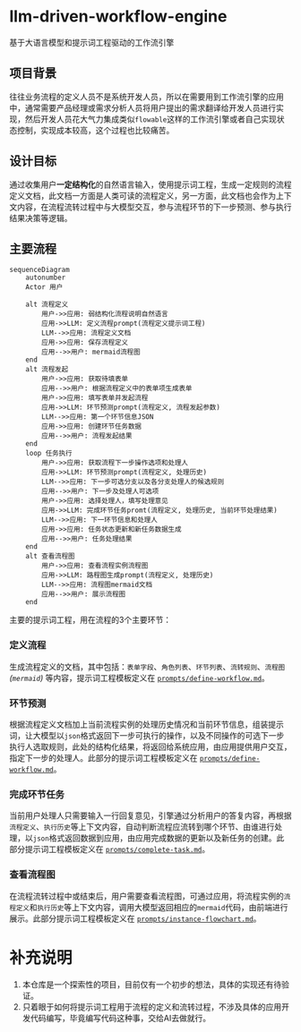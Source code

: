 # llm-driven-workflow-engine
基于大语言模型和提示词工程驱动的工作流引擎

## 项目背景
往往业务流程的定义人员不是系统开发人员，所以在需要用到工作流引擎的应用中，通常需要产品经理或需求分析人员将用户提出的需求翻译给开发人员进行实现，然后开发人员花大气力集成类似`flowable`这样的工作流引擎或者自己实现状态控制，实现成本较高，这个过程也比较痛苦。

## 设计目标
通过收集用户**一定结构化**的自然语言输入，使用提示词工程，生成一定规则的流程定义文档，此文档一方面是人类可读的流程定义，另一方面，此文档也会作为上下文内容，在流程流转过程中与大模型交互，参与流程环节的下一步预测、参与执行结果决策等逻辑。

## 主要流程

```mermaid
sequenceDiagram
    autonumber
    Actor 用户

    alt 流程定义
        用户->>应用: 弱结构化流程说明自然语言
        应用->>LLM: 定义流程prompt(流程定义提示词工程)
        LLM-->>应用: 流程定义文档
        应用->>应用: 保存流程定义
        应用-->>用户: mermaid流程图
    end
    alt 流程发起
        用户->>应用: 获取待填表单
        应用-->>用户: 根据流程定义中的表单项生成表单
        用户->>应用: 填写表单并发起流程
        应用->>LLM: 环节预测prompt(流程定义, 流程发起参数)
        LLM-->>应用: 第一个环节信息JSON
        应用->>应用: 创建环节任务数据
        应用-->>用户: 流程发起结果
    end
    loop 任务执行
        用户->>应用: 获取流程下一步操作选项和处理人
        应用->>LLM: 环节预测prompt(流程定义, 处理历史)
        LLM-->>应用: 下一步可选分支以及各分支处理人的候选规则
        应用-->>用户: 下一步及处理人可选项
        用户->>应用: 选择处理人，填写处理意见
        应用->>LLM: 完成环节任务promt(流程定义, 处理历史, 当前环节处理结果)
        LLM-->>应用: 下一环节信息和处理人
        应用->>应用: 任务状态更新和新任务数据生成
        应用-->>用户: 任务处理结果
    end
    alt 查看流程图
        用户->>应用: 查看流程实例流程图
        应用->>LLM: 路程图生成prompt(流程定义, 处理历史)
        LLM-->>应用: 流程图mermaid文档
        应用-->>用户: 展示流程图
    end
```

主要的提示词工程，用在流程的3个主要环节：

### 定义流程
生成流程定义的文档，其中包括：`表单字段`、`角色列表`、`环节列表`、`流转规则`、`流程图`_(`mermaid`)_ 等内容，提示词工程模板定义在 [`prompts/define-workflow.md`](prompts/define-workflow.md)。

### 环节预测
根据流程定义文档加上当前流程实例的处理历史情况和当前环节信息，组装提示词，让大模型以`json`格式返回下一步可执行的操作，以及不同操作的可选下一步执行人选取规则，此处的结构化结果，将返回给系统应用，由应用提供用户交互，指定下一步的处理人。此部分的提示词工程模板定义在 [`prompts/define-workflow.md`](prompts/define-workflow.md)。

### 完成环节任务
当前用户处理人只需要输入一行回复意见，引擎通过分析用户的答复内容，再根据`流程定义`、`执行历史`等上下文内容，自动判断流程应流转到哪个环节、由谁进行处理，以`json`格式返回数据到应用，由应用完成数据的更新以及新任务的创建。此部分提示词工程模板定义在 [`prompts/complete-task.md`](prompts/complete-task.md)。

### 查看流程图
在流程流转过程中或结束后，用户需要查看流程图，可通过应用，将流程实例的`流程定义`和`执行历史`等上下文内容，调用大模型返回相应的`mermaid`代码，由前端进行展示。此部分提示词工程模板定义在 [`prompts/instance-flowchart.md`](prompts/instance-flowchart.md)。

# 补充说明
1. 本仓库是一个探索性的项目，目前仅有一个初步的想法，具体的实现还有待验证。
2. 只着眼于如何将提示词工程用于流程的定义和流转过程，不涉及具体的应用开发代码编写，毕竟编写代码这种事，交给AI去做就行。